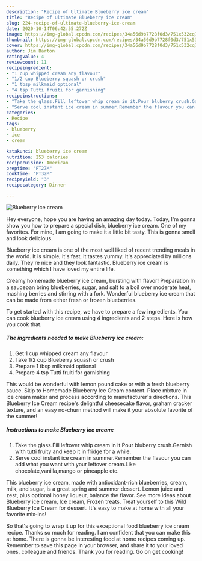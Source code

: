 ```yaml
---
description: "Recipe of Ultimate Blueberry ice cream"
title: "Recipe of Ultimate Blueberry ice cream"
slug: 224-recipe-of-ultimate-blueberry-ice-cream
date: 2020-10-14T06:42:55.272Z
image: https://img-global.cpcdn.com/recipes/34a56d9b7728f0d3/751x532cq70/blueberry-ice-cream-recipe-main-photo.jpg
thumbnail: https://img-global.cpcdn.com/recipes/34a56d9b7728f0d3/751x532cq70/blueberry-ice-cream-recipe-main-photo.jpg
cover: https://img-global.cpcdn.com/recipes/34a56d9b7728f0d3/751x532cq70/blueberry-ice-cream-recipe-main-photo.jpg
author: Jim Barton
ratingvalue: 4
reviewcount: 11
recipeingredient:
- "1 cup whipped cream any flavour"
- "1/2 cup Blueberry squash or crush"
- "1 tbsp milkmaid optional"
- "4 tsp Tutti fruiti for garnishing"
recipeinstructions:
- "Take the glass.Fill leftover whip cream in it.Pour bluberry crush.Garnish with tutti fruity and keep it in fridge for a while."
- "Serve cool instant ice cream in summer.Remember the flavour you can add what you want with your leftover cream.Like chocolate,vanilla,mango or pineapple etc."
categories:
- Recipe
tags:
- blueberry
- ice
- cream

katakunci: blueberry ice cream 
nutrition: 253 calories
recipecuisine: American
preptime: "PT27M"
cooktime: "PT32M"
recipeyield: "3"
recipecategory: Dinner

---
```



![Blueberry ice cream](https://img-global.cpcdn.com/recipes/34a56d9b7728f0d3/751x532cq70/blueberry-ice-cream-recipe-main-photo.jpg)

Hey everyone, hope you are having an amazing day today. Today, I'm gonna show you how to prepare a special dish, blueberry ice cream. One of my favorites. For mine, I am going to make it a little bit tasty. This is gonna smell and look delicious.

Blueberry ice cream is one of the most well liked of recent trending meals in the world. It is simple, it's fast, it tastes yummy. It's appreciated by millions daily. They're nice and they look fantastic. Blueberry ice cream is something which I have loved my entire life.

Creamy homemade blueberry ice cream, bursting with flavor! Preparation In a saucepan bring blueberries, sugar, and salt to a boil over moderate heat, mashing berries and stirring with a fork. Wonderful blueberry ice cream that can be made from either fresh or frozen blueberries.


To get started with this recipe, we have to prepare a few ingredients. You can cook blueberry ice cream using 4 ingredients and 2 steps. Here is how you cook that.

<!--inarticleads1-->

##### The ingredients needed to make Blueberry ice cream:

1. Get 1 cup whipped cream any flavour
1. Take 1/2 cup Blueberry squash or crush
1. Prepare 1 tbsp milkmaid optional
1. Prepare 4 tsp Tutti fruiti for garnishing


This would be wonderful with lemon pound cake or with a fresh blueberry sauce. Skip to Homemade Blueberry Ice Cream content. Place mixture in ice cream maker and process according to manufacturer&#39;s directions. This Blueberry Ice Cream recipe&#39;s delightful cheesecake flavor, graham cracker texture, and an easy no-churn method will make it your absolute favorite of the summer! 

<!--inarticleads2-->

##### Instructions to make Blueberry ice cream:

1. Take the glass.Fill leftover whip cream in it.Pour bluberry crush.Garnish with tutti fruity and keep it in fridge for a while.
1. Serve cool instant ice cream in summer.Remember the flavour you can add what you want with your leftover cream.Like chocolate,vanilla,mango or pineapple etc.


This blueberry ice cream, made with antioxidant-rich blueberries, cream, milk, and sugar, is a great spring and summer dessert. Lemon juice and zest, plus optional honey liqueur, balance the flavor. See more ideas about Blueberry ice cream, Ice cream, Frozen treats. Treat yourself to this Wild Blueberry Ice Cream for dessert. It&#39;s easy to make at home with all your favorite mix-ins! 

So that's going to wrap it up for this exceptional food blueberry ice cream recipe. Thanks so much for reading. I am confident that you can make this at home. There is gonna be interesting food at home recipes coming up. Remember to save this page in your browser, and share it to your loved ones, colleague and friends. Thank you for reading. Go on get cooking!
